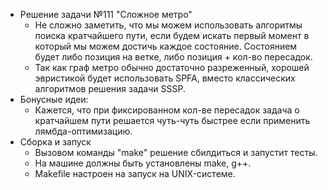 * Решение задачи №111 "Сложное метро"
  * Не сложно заметить, что мы можем использовать алгоритмы поиска кратчайшего пути,
  если будем искать первый момент в который мы можем достичь каждое состояние. Состоянием будет
  либо позиция на ветке, либо позиция + кол-во пересадок.
  * Так как граф метро обычно достаточно разреженный, хорошей эвристикой будет использовать SPFA, 
  вместо классических алгоритмов решения задачи SSSP.
* Бонусные идеи:
  * Кажется, что при фиксированном кол-ве пересадок задача о кратчайшем пути решается чуть-чуть быстрее
  если применить лямбда-оптимизацию.
* Сборка и запуск
  * Вызовом команды "make" решение сбилдиться и запустит тесты.
  * На машине должны быть установлены make, g++.
  * Makefile настроен на запуск на UNIX-системе.
